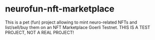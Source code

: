 # neurofun-nft-marketplace
This is a pet (fun) project allowing to mint neuro-related NFTs and list/sell/buy them on an NFT Marketplace Goerli Testnet. THIS IS A TEST PROJECT, NOT A REAL PROJECT!
